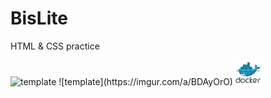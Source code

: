 # BisLite
 HTML &amp; CSS practice


<img src="https://imgur.com/a/BDAyOrO" alt="template">
![template](https://imgur.com/a/BDAyOrO)
 <img src="https://raw.githubusercontent.com/devicons/devicon/master/icons/docker/docker-original-wordmark.svg" alt="docker" width="40" height="40"/>
